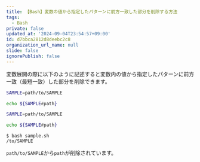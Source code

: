 ```yaml
---
title: 【Bash】変数の値から指定したパターンに前方一致した部分を削除する方法
tags:
  - Bash
private: false
updated_at: '2024-09-04T23:54:57+09:00'
id: d7bbca2812d8deebc2c8
organization_url_name: null
slide: false
ignorePublish: false
---
```

変数展開の際に以下のように記述すると変数内の値から指定したパターンに前方一致（最短一致）した部分を削除できます。

```sample.sh
SAMPLE=path/to/SAMPLE

echo ${SAMPLE#path}

```

```sample.sh
SAMPLE=path/to/SAMPLE

echo ${SAMPLE#path}

```

```terminal
$ bash sample.sh
/to/SAMPLE
```

`path/to/SAMPLE`から`path`が削除されています。
